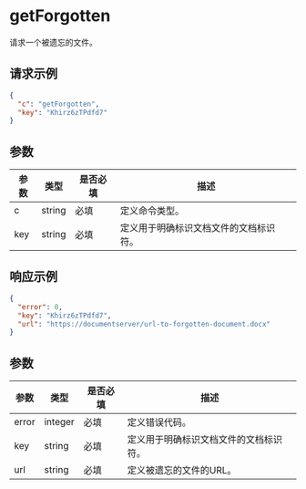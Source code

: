 ﻿# getForgotten

请求一个被遗忘的文件。

## 请求示例

``` json
{
  "c": "getForgotten",
  "key": "Khirz6zTPdfd7"
}
```

## 参数

| 参数 | 类型   | 是否必填 | 描述                                                                       |
| --------- | ------ | -------- | --------------------------------------------------------------------------------- |
| c         | string | 必填 | 定义命令类型。                                                         |
| key       | string | 必填 | 定义用于明确标识文档文件的文档标识符。 |

## 响应示例

``` json
{
  "error": 0,
  "key": "Khirz6zTPdfd7",
  "url": "https://documentserver/url-to-forgotten-document.docx"
}
```

## 参数

| 参数 | 类型    | 是否必填 | 描述                                                                       |
| --------- | ------- | -------- | --------------------------------------------------------------------------------- |
| error     | integer | 必填 | 定义错误代码。                                                            |
| key       | string  | 必填 | 定义用于明确标识文档文件的文档标识符。 |
| url       | string  | 必填 | 定义被遗忘的文件的URL。                                              |
